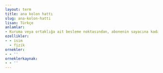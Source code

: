 ```yaml
---
layout: term
title: ana kolon hattı
slug: ana-kolon-hatti
lisan: Türkçe
anlamlar:
- Kuruma veya ortaklığa ait besleme noktasından, abonenin sayacına kadar olan besleme hattı
ozellikler:
- - isim
  - fizik
ornekler:
- - ''
orneklerkaynak:
- - ''
---
```

